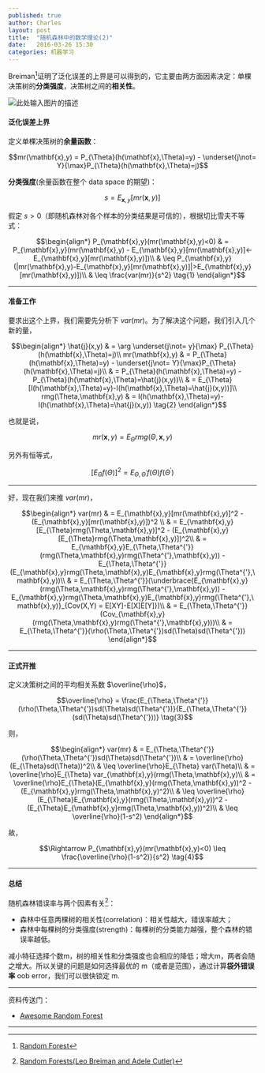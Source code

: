 ```yaml
---
published: true
author: Charles
layout: post
title:  "随机森林中的数学理论(2)"
date:   2016-03-26 15:30
categories: 机器学习
---
```


Breiman[^1]证明了泛化误差的上界是可以得到的，它主要由两方面因素决定：单棵决策树的**分类强度**，决策树之间的**相关性**。

![此处输入图片的描述][1]

#### 泛化误差上界
定义单棵决策树的**余量函数**：

$$mr(\mathbf{x},y) = P_{\Theta}(h(\mathbf{x},\Theta)=y) - \underset{j\not= Y}{\max}P_{\Theta}(h(\mathbf{x},\Theta)=j)$$

**分类强度**(余量函数在整个 data space 的期望)：

$$s = E_{\mathbf{x},y}[mr(\mathbf{x},y)]$$

假定 $s>0$（即随机森林对各个样本的分类结果是可信的），根据切比雪夫不等式：

$$\begin{align*}
P_{\mathbf{x},y}(mr(\mathbf{x},y)<0) & = P_{\mathbf{x},y}(mr(\mathbf{x},y) - E_{\mathbf{x},y}[mr(\mathbf{x},y)]<-E_{\mathbf{x},y}[mr(\mathbf{x},y)])\\
& \leq P_{\mathbf{x},y}(|mr(\mathbf{x},y)-E_{\mathbf{x},y}[mr(\mathbf{x},y)]|>E_{\mathbf{x},y}[mr(\mathbf{x},y)])\\
& \leq \frac{var(mr)}{s^2} \tag{1}
\end{align*}$$


----------

#### 准备工作
要求出这个上界，我们需要先分析下 $var(mr)$。为了解决这个问题，我们引入几个新的量，

$$\begin{align*}
\hat{j}(x,y) & = \arg \underset{j\not= y}{\max} P_{\Theta}(h(\mathbf{x},\Theta)=j)\\
mr(\mathbf{x},y) & = P_{\Theta}(h(\mathbf{x},\Theta)=y) - \underset{j\not= Y}{\max}P_{\Theta}(h(\mathbf{x},\Theta)=j)\\
& = P_{\Theta}(h(\mathbf{x},\Theta)=y) - P_{\Theta}(h(\mathbf{x},\Theta)=\hat{j}(x,y))\\
& = E_{\Theta}[I(h(\mathbf{x},\Theta)=y)-I(h(\mathbf{x},\Theta)=\hat{j}(x,y))]\\
rmg(\Theta,\mathbf{x},y) & = I(h(\mathbf{x},\Theta)=y)-I(h(\mathbf{x},\Theta)=\hat{j}(x,y)) \tag{2}
\end{align*}$$

也就是说，

$$mr(\mathbf{x},y) = E_{\Theta}rmg(\Theta,\mathbf{x},y)$$

另外有恒等式，

$$[E_{\Theta}f(\Theta)]^2 = E_{\Theta,\Theta^{'}}f(\Theta)f(\Theta^{'})$$

----------

好，现在我们来推 $var(mr)$，

$$\begin{align*}
var(mr) & = E_{\mathbf{x},y}[mr(\mathbf{x},y)]^2 - (E_{\mathbf{x},y}[mr(\mathbf{x},y)])^2 \\
& = E_{\mathbf{x},y}[E_{\Theta}rmg(\Theta,\mathbf{x},y)]^2 - (E_{\mathbf{x},y}[E_{\Theta}rmg(\Theta,\mathbf{x},y)])^2\\
& = E_{\mathbf{x},y}E_{\Theta,\Theta^{'}}(rmg(\Theta,\mathbf{x},y)rmg(\Theta^{'},\mathbf{x},y)) - E_{\Theta,\Theta^{'}}(E_{\mathbf{x},y}rmg(\Theta,\mathbf{x},y)E_{\mathbf{x},y}rmg(\Theta^{'},\mathbf{x},y))\\
& = E_{\Theta,\Theta^{'}}(\underbrace{E_{\mathbf{x},y}(rmg(\Theta,\mathbf{x},y)rmg(\Theta^{'},\mathbf{x},y)) - E_{\mathbf{x},y}rmg(\Theta,\mathbf{x},y)E_{\mathbf{x},y}rmg(\Theta^{'},\mathbf{x},y)}_{Cov(X,Y) = E[XY]-E[X]E[Y]})\\
& = E_{\Theta,\Theta^{'}}(Cov_{\mathbf{x},y}(rmg(\Theta,\mathbf{x},y)rmg(\Theta^{'},\mathbf{x},y)))\\
& = E_{\Theta,\Theta^{'}}(\rho(\Theta,\Theta^{'})sd(\Theta)sd(\Theta^{'}))
\end{align*}$$


----------

#### 正式开推
定义决策树之间的平均相关系数 $\overline{\rho}$，

$$\overline{\rho} = \frac{E_{\Theta,\Theta^{'}}(\rho(\Theta,\Theta^{'})sd(\Theta)sd(\Theta^{'})}{E_{\Theta,\Theta^{'}}(sd(\Theta)sd(\Theta^{'}))} \tag{3}$$

则，

$$\begin{align*}
var(mr) & = E_{\Theta,\Theta^{'}}(\rho(\Theta,\Theta^{'})sd(\Theta)sd(\Theta^{'})\\
& = \overline{\rho}(E_{\Theta}sd(\Theta))^2\\
& \leq \overline{\rho}E_{\Theta} var(\Theta)\\
& = \overline{\rho}E_{\Theta} var_{\mathbf{x},y}(rmg(\Theta,\mathbf{x},y)\\
& = \overline{\rho}E_{\Theta}(E_{\mathbf{x},y}(rmg(\Theta,\mathbf{x},y))^2 - (E_{\mathbf{x},y}rmg(\Theta,\mathbf{x},y)^2)\\
& \leq \overline{\rho}(E_{\Theta}E_{\mathbf{x},y}(rmg(\Theta,\mathbf{x},y))^2 - (E_{\Theta}E_{\mathbf{x},y}rmg(\Theta,\mathbf{x},y))^2)\\
& \leq \overline{\rho}(1-s^2)
\end{align*}$$

故，

$$\Rightarrow  P_{\mathbf{x},y}(mr(\mathbf{x},y)<0) \leq \frac{\overline{\rho}(1-s^2)}{s^2} \tag{4}$$

----------

#### 总结
随机森林错误率与两个因素有关[^2]：

 - 森林中任意两棵树的相关性(correlation)：相关性越大，错误率越大；
 - 森林中每棵树的分类强度(strength)：每棵树的分类能力越强，整个森林的错误率越低。

减小特征选择个数m，树的相关性和分类强度也会相应的降低；增大m，两者会随之增大。所以关键的问题是如何选择最优的 m（或者是范围），通过计算**袋外错误率** oob error，我们可以很快锁定 m.

----------

资料传送门：

- [Awesome Random Forest](https://github.com/kjw0612/awesome-random-forest)

----------


[^1]: [Random Forest](https://www.stat.berkeley.edu/~breiman/randomforest2001.pdf)
[^2]: [Random Forests(Leo Breiman and Adele Cutler)](http://www.stat.berkeley.edu/~breiman/RandomForests/cc_home.htm#inter)

[1]: http://7xjbdi.com1.z0.glb.clouddn.com/tree_RF.png